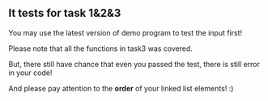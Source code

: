 ## It tests for task 1&2&3
You may use the latest version of demo program to test the input first!

Please note that all the functions in task3 was covered.

But, there still have chance that even you passed the test, there is still error in your code! 

And please pay attention to the **order** of your linked list elements! :)